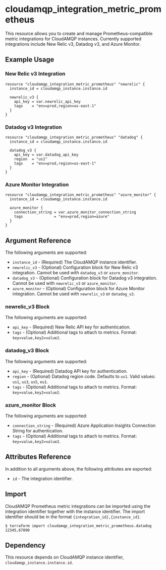 # cloudamqp_integration_metric_prometheus

This resource allows you to create and manage Prometheus-compatible metric integrations for CloudAMQP instances. Currently supported integrations include New Relic v3, Datadog v3, and Azure Monitor.

## Example Usage

### New Relic v3 Integration

```hcl
resource "cloudamqp_integration_metric_prometheus" "newrelic" {
  instance_id = cloudamqp_instance.instance.id

  newrelic_v3 {
    api_key = var.newrelic_api_key
    tags    = "env=prod,region=us-east-1"
  }
}
```

### Datadog v3 Integration

```hcl
resource "cloudamqp_integration_metric_prometheus" "datadog" {
  instance_id = cloudamqp_instance.instance.id

  datadog_v3 {
    api_key = var.datadog_api_key
    region  = "us1"
    tags    = "env=prod,region=us-east-1"
  }
}
```

### Azure Monitor Integration

```hcl
resource "cloudamqp_integration_metric_prometheus" "azure_monitor" {
  instance_id = cloudamqp_instance.instance.id

  azure_monitor {
    connection_string = var.azure_monitor_connection_string
    tags              = "env=prod,region=azure"
  }
}
```

## Argument Reference

The following arguments are supported:

* `instance_id` - (Required) The CloudAMQP instance identifier.
* `newrelic_v3` - (Optional) Configuration block for New Relic v3 integration. Cannot be used with `datadog_v3` or `azure_monitor`.
* `datadog_v3` - (Optional) Configuration block for Datadog v3 integration. Cannot be used with `newrelic_v3` or `azure_monitor`.
* `azure_monitor` - (Optional) Configuration block for Azure Monitor integration. Cannot be used with `newrelic_v3` or `datadog_v3`.

### newrelic_v3 Block

The following arguments are supported:

* `api_key` - (Required) New Relic API key for authentication.
* `tags` - (Optional) Additional tags to attach to metrics. Format: `key=value,key2=value2`.

### datadog_v3 Block

The following arguments are supported:

* `api_key` - (Required) Datadog API key for authentication.
* `region` - (Optional) Datadog region code. Defaults to `us1`. Valid values: `us1`, `us3`, `us5`, `eu1`.
* `tags` - (Optional) Additional tags to attach to metrics. Format: `key=value,key2=value2`.

### azure_monitor Block

The following arguments are supported:

* `connection_string` - (Required) Azure Application Insights Connection String for authentication.
* `tags` - (Optional) Additional tags to attach to metrics. Format: `key=value,key2=value2`.

## Attributes Reference

In addition to all arguments above, the following attributes are exported:

* `id` - The integration identifier.

## Import

CloudAMQP Prometheus metric integrations can be imported using the integration identifier together with the instance identifier. The import identifier should be in the format `{integration_id},{instance_id}`.

```
$ terraform import cloudamqp_integration_metric_prometheus.datadog 12345,67890
```

## Dependency

This resource depends on CloudAMQP instance identifier, `cloudamqp_instance.instance.id`.
